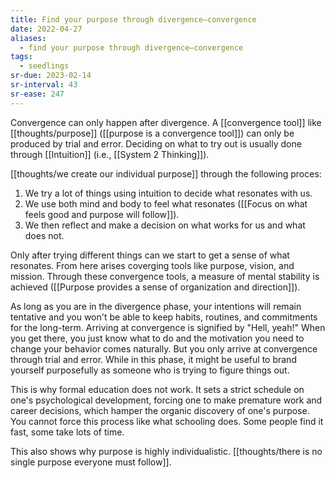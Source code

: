 ```yaml
---
title: Find your purpose through divergence–convergence
date: 2022-04-27
aliases:
  - find your purpose through divergence–convergence
tags:
  - seedlings
sr-due: 2023-02-14
sr-interval: 43
sr-ease: 247
---
```

Convergence can only happen after divergence. A [[convergence tool]] like [[thoughts/purpose]] ([[purpose is a convergence tool]]) can only be produced by trial and error. Deciding on what to try out is usually done through [[Intuition]] (i.e., [[System 2 Thinking]]).

[[thoughts/we create our individual purpose]] through the following proces:

1. We try a lot of things using intuition to decide what resonates with us.
2. We use both mind and body to feel what resonates ([[Focus on what feels good and purpose will follow]]).
3. We then reflect and make a decision on what works for us and what does not.

Only after trying different things can we start to get a sense of what resonates. From here arises coverging tools like purpose, vision, and mission. Through these convergence tools, a measure of mental stability is achieved ([[Purpose provides a sense of organization and direction]]).

As long as you are in the divergence phase, your intentions will remain tentative and you won't be able to keep habits, routines, and commitments for the long-term. Arriving at convergence is signified by "Hell, yeah!" When you get there, you just know what to do and the motivation you need to change your behavior comes naturally. But you only arrive at convergence through trial and error. While in this phase, it might be useful to brand yourself purposefully as someone who is trying to figure things out.

This is why formal education does not work. It sets a strict schedule on one's psychological development, forcing one to make premature work and career decisions, which hamper the organic discovery of one's purpose. You cannot force this process like what schooling does. Some people find it fast, some take lots of time.

This also shows why purpose is highly individualistic. [[thoughts/there is no single purpose everyone must follow]].

